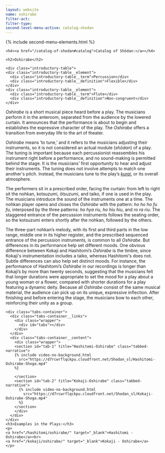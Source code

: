 ```yaml
---
layout: website
name: oshirabe
filter-act:
filter-type:
second-level-menu-active: catalog-shodan
---
```


{% include second-menu-elements.html %}

<main class="page-content">
  <div class="text-container">

    <h4><a href="/catalog-of-shodan#catalog">Catalog of Shōdan:</a></h4>

    <h2>Oshirabe</h2>

    <div class="introductory-table">
    <div class="introductory-table__element">
      <div class="introductory-table__term">Percussion</div>
      <div class="introductory-table__definition">Flexible</div>
    </div>
    <div class="introductory-table__element">
      <div class="introductory-table__term">Flute</div>
      <div class="introductory-table__definition">Non-congruent</div>
    </div>
  </div>

  <p><em>Oshirabe</em> is a short musical piece heard before a play. The musicians perform it in the anteroom, separated from the audience by the lowered curtain. It announces that the performance is about to begin and establishes the expressive character of the play. The <em>Oshirabe</em> offers a transition from everyday life to the art of theater. </p>

  <p><em>Oshirabe</em> means ‘to tune,’ and it refers to the musicians adjusting their instruments, so it is not considered an actual module (<em>shōdan</em>) of a play. The tuning is important because each percussionist reassembles his instrument right before a performance, and no sound-making is permitted behind the stage. It is the musicians' first opportunity to hear and adjust their instruments. The tuning does not involve attempts to match one another's pitch. Instead, the musicians tune to the play’s <a href="/about-intermedia/#Kurai" target="_blank"><em>kurai</em></a>, or its overall atmosphere. </p>

  <p>The performers sit in a prescribed order, facing the curtain: from left to right sit the nohkan, kotsuzumi, ōtsuzumi, and taiko, if one is used in the play. The musicians introduce the sound of the instruments one at a time. The nohkan player opens and closes the <em>Oshirabe</em> with the pattern: <em>ho ho ho fu fu</em>, interposed by the three patterns: <em>ho hya riu</em>, <em>ho hiu hiu</em>, and <em>ro ra riu</em>. The staggered entrance of the percussion instruments follows the seating order, so the kotsuzumi enters shortly after the nohkan, followed by the others. </p>

  <p>The three-part nohkan’s melody, with its first and third parts in the low range, middle one in its higher register, and the prescribed sequenced entrance of the percussion instruments, is common to all <em>Oshirabe</em>. But differences in its performance help set different moods. One obvious difference between Kokaji and Hashitomi’s <em>Oshirabe</em> is the timbre, since Kokaji's instrumentation includes a taiko, whereas Hashitomi's does not. Subtle differences can also help set distinct moods. For instance, the performance of Hashitomi’s <em>Oshirabe</em> in our recordings is longer than Kokaji’s by more than twenty seconds, suggesting that the musicians felt that longer durations were appropriate to set the mood for a play about a young woman or a flower, compared with shorter durations for a play featuring a dynamic deity. Because all <em>Oshirabe</em> consist of the same musical material, the audience can pick up on its unique, expressive inflection. After finishing and before entering the stage, the musicians bow to each other, reinforcing their unity as a group.</p>


    <div class="tabs-container">
      <div class="tabs-container__links">
        <div class="wrapper">
          <div id="tabs"></div>
        </div>
      </div>
      <div class="tabs-container__content">
        <div class="wrapper">
        <section id="tab-1" title="Hashitomi-Oshirabe" class="tabbed-narrative">
        {% include video-no-background.html
          src="https://d7rcwrflqckpu.cloudfront.net/Shodan_sl/Hashitomi-Oshirabe-Shoga.mp4"
        %}

        </section>
        <section id="tab-2" title="Kokaji-Oshirabe" class="tabbed-narrative">
          {% include video-no-background.html
            src="https://d7rcwrflqckpu.cloudfront.net/Shodan_sl/Kokaji-Oshirabe-Shoga.mp4"
          %}
        </section>
        </div>
      </div>
    </div>
    <h3>Examples in the Plays:</h3>
    <p>
    <a href="/hashitomi/oshirabe/" target="_blank">Hashitomi - Oshirabe</a><br>
    <a href="/kokaji/oshirabe/" target="_blank">Kokaji - Oshirabe</a>
    </p>
</div>
</main>
